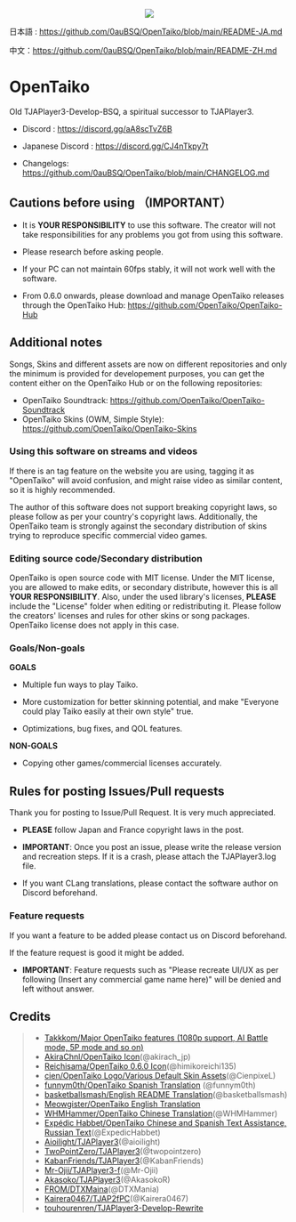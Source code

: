<p align="center">
  <img src="https://user-images.githubusercontent.com/58159635/140600257-f712fc48-d09a-4a5e-a78d-e7c65ca19b80.png">
</p>

日本語 : https://github.com/0auBSQ/OpenTaiko/blob/main/README-JA.md

中文：https://github.com/0auBSQ/OpenTaiko/blob/main/README-ZH.md

# OpenTaiko

Old TJAPlayer3-Develop-BSQ, a spiritual successor to TJAPlayer3.

- Discord : https://discord.gg/aA8scTvZ6B
- Japanese Discord : https://discord.gg/CJ4nTkpy7t

- Changelogs: https://github.com/0auBSQ/OpenTaiko/blob/main/CHANGELOG.md

## Cautions before using （IMPORTANT）

- It is **YOUR RESPONSIBILITY** to use this software. The creator will not take responsibilities for any problems you got from using this software.

- Please research before asking people.

- If your PC can not maintain 60fps stably, it will not work well with the software.

- From 0.6.0 onwards, please download and manage OpenTaiko releases through the OpenTaiko Hub: https://github.com/OpenTaiko/OpenTaiko-Hub

## Additional notes 

Songs, Skins and different assets are now on different repositories and only the minimum is provided for developement purposes, you can get the content either on the OpenTaiko Hub or on the following repositories:

- OpenTaiko Soundtrack: https://github.com/OpenTaiko/OpenTaiko-Soundtrack
- OpenTaiko Skins (OWM, Simple Style): https://github.com/OpenTaiko/OpenTaiko-Skins

### Using this software on streams and videos

If there is an tag feature on the website you are using, tagging it as "OpenTaiko" will avoid confusion, and might raise video as similar content, so it is highly recommended.

The author of this software does not support breaking copyright laws, so please follow as per your country's copyright laws.
Additionally, the OpenTaiko team is strongly against the secondary distribution of skins trying to reproduce specific commercial video games.

### Editing source code/Secondary distribution

OpenTaiko is open source code with MIT license.
Under the MIT license, you are allowed to make edits, or secondary distribute, however this is all **YOUR RESPONSIBILITY**.
Also, under the used library's licenses, **PLEASE** include the "License" folder when editing or redistributing it.
Please follow the creators' licenses and rules for other skins or song packages.
OpenTaiko license does not apply in this case.

### Goals/Non-goals

**GOALS**

- Multiple fun ways to play Taiko.

- More customization for better skinning potential, and make "Everyone could play Taiko easily at their own style" true.

- Optimizations, bug fixes, and QOL features.

**NON-GOALS**

- Copying other games/commercial licenses accurately.

## Rules for posting Issues/Pull requests

Thank you for posting to Issue/Pull Request. It is very much appreciated.

- **PLEASE** follow Japan and France copyright laws in the post.

- **IMPORTANT**: Once you post an issue, please write the release version and recreation steps. If it is a crash, please attach the TJAPlayer3.log file.

- If you want CLang translations, please contact the software author on Discord beforehand.

### Feature requests

If you want a feature to be added please contact us on Discord beforehand.

If the feature request is good it might be added.

- **IMPORTANT**: Feature requests such as "Please recreate UI/UX as per following (Insert any commercial game name here)" will be denied and left without answer.

## Credits

> * [Takkkom/Major OpenTaiko features (1080p support, AI Battle mode, 5P mode and so on)](https://github.com/Takkkom)
> * [AkiraChnl/OpenTaiko Icon](https://github.com/AkiraChnl)(@akirach_jp)
> * [Reichisama/OpenTaiko 0.6.0 Icon](https://twitter.com/himikoreichi135)(@himikoreichi135)
> * [cien/OpenTaiko Logo/Various Default Skin Assets](https://twitter.com/CienpixeL)(@CienpixeL)
> * [funnym0th/OpenTaiko Spanish Translation](https://github.com/funnym0th) (@funnym0th)
> * [basketballsmash/English README Translation](https://twitter.com/basketballsmash)(@basketballsmash)
> * [Meowgister/OpenTaiko English Translation](https://www.youtube.com/channel/UCDi5puZaJLMUA6OgIAb7rmQ)
> * [WHMHammer/OpenTaiko Chinese Translation](https://github.com/whmhammer)(@WHMHammer)
> * [Expédic Habbet/OpenTaiko Chinese and Spanish Text Assistance, Russian Text](https://github.com/ExpedicHabbet)(@ExpedicHabbet)
> * [Aioilight/TJAPlayer3](https://github.com/aioilight/TJAPlayer3)(@aioilight)
> * [TwoPointZero/TJAPlayer3](https://github.com/twopointzero/TJAPlayer3)(@twopointzero)
> * [KabanFriends/TJAPlayer3](https://github.com/KabanFriends/TJAPlayer3/tree/features)(@KabanFriends)
> * [Mr-Ojii/TJAPlayer3-f](https://github.com/Mr-Ojii/TJAPlayer3-f)(@Mr-Ojii)
> * [Akasoko/TJAPlayer3](https://github.com/Akasoko-Master/TJAPlayer3)(@AkasokoR)
> * [FROM/DTXMaina](https://github.com/DTXMania)(@DTXMania)
> * [Kairera0467/TJAP2fPC](https://github.com/kairera0467/TJAP2fPC)(@Kairera0467)
> * [touhourenren/TJAPlayer3-Develop-Rewrite](https://github.com/touhourenren)
